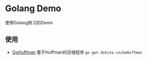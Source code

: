 # Golang Demo

使用Golang练习的Demo

## 使用

- [GoHuffman](GoHuffman) 基于Huffman的压缩程序 `go get dxkite.cn/GoHuffman`

